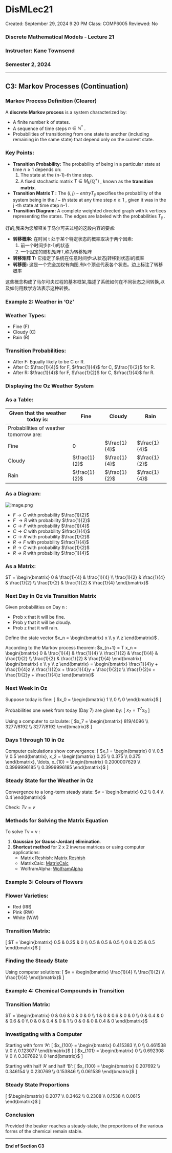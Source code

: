 # DisMLec21

Created: September 29, 2024 9:20 PM
Class: COMP6005
Reviewed: No

### Discrete Mathematical Models - Lecture 21

### Instructor: Kane Townsend

### Semester 2, 2024

---

## C3: Markov Processes (Continuation)

### Markov Process Definition (Clearer)

A **discrete Markov process** is a system characterized by:

- A finite number  k  of states.
- A sequence of time steps  $n \in \mathbb{N}^*$ .
- Probabilities of transitioning from one state to another (including remaining in the same state) that depend only on the current state.

### Key Points:

- **Transition Probability:** The probability of being in a particular state at time  $n \geq 1$  depends on:
    1. The state at the (n-1)-th time step.
    2. A fixed stochastic matrix  $T \in M_k(\mathbb{Q}^+)$ , known as the **transition matrix**.
- **Transition Matrix  T :** The $(i,j)-entry  T_{ij}$  specifies the probability of the system being in the  $i -th$ state at any time step  $n \geq 1$ , given it was in the  j -th state at time step  n-1 .
- **Transition Diagram:** A complete weighted directed graph with  k  vertices representing the states. The edges are labeled with the probabilities  $T_{ij}$ .

好的,我来为您解释关于马尔可夫过程的这段内容的要点:

- **转移概率:** 在时间 t 处于某个特定状态的概率取决于两个因素:
    1. 前一个时间步(t-1)的状态
    2. 一个固定的随机矩阵T,称为转移矩阵
- **转移矩阵 T:** 它指定了系统在任意时间步t从状态j转移到状态i的概率
- **转移图:** 这是一个完全加权有向图,有k个顶点代表各个状态。边上标注了转移概率

这些概念构成了马尔可夫过程的基本框架,描述了系统如何在不同状态之间转换,以及如何用数学方法表示这种转换。

### Example 2: Weather in ‘Oz’

### Weather Types:

- Fine (F)
- Cloudy (C)
- Rain (R)

### Transition Probabilities:

- After F: Equally likely to be C or R.
- After C:  $\frac{1}{4}$  for F,  $\frac{1}{4}$  for C,  $\frac{1}{2}$  for R.
- After R:  $\frac{1}{4}$  for F,  $\frac{1}{2}$  for C,  $\frac{1}{4}$  for R.

### Displaying the Oz Weather System

### As a Table:

| Given that the weather today is: | Fine | Cloudy | Rain |
| --- | --- | --- | --- |
| Probabilities of weather tomorrow are: |  |  |  |
| Fine | 0 |  $\frac{1}{4}$  |  $\frac{1}{4}$  |
| Cloudy |  $\frac{1}{2}$  |  $\frac{1}{4}$  |  $\frac{1}{2}$  |
| Rain |  $\frac{1}{2}$  |  $\frac{1}{2}$  |  $\frac{1}{4}$  |

### As a Diagram:

![image.png](DisMLec21%2011068441f0498004a187f5bcdc9b20ad/image.png)

- $F \rightarrow C$  with probability  $\frac{1}{2}$
- $F$ $\rightarrow R$  with probability  $\frac{1}{2}$
- $C \rightarrow F$  with probability  $\frac{1}{4}$
- $C \rightarrow C$  with probability  $\frac{1}{4}$
- $C \rightarrow R$  with probability  $\frac{1}{2}$
- $R \rightarrow F$  with probability  $\frac{1}{4}$
- $R \rightarrow C$  with probability  $\frac{1}{2}$
- $R \rightarrow R$  with probability  $\frac{1}{4}$

### As a Matrix:

 $T = \begin{bmatrix}
0 & \frac{1}{4} & \frac{1}{4} \\
\frac{1}{2} & \frac{1}{4} & \frac{1}{2} \\
\frac{1}{2} & \frac{1}{2} & \frac{1}{4}
\end{bmatrix}$ 

### Next Day in Oz via Transition Matrix

Given probabilities on Day  n :

- Prob  x  that it will be fine.
- Prob  y  that it will be cloudy.
- Prob  z  that it will rain.

Define the state vector  $x_n = \begin{bmatrix} x \\ y \\ z \end{bmatrix}$ .

According to the Markov process theorem:
 $x_{n+1} = T x_n = \begin{bmatrix}
0 & \frac{1}{4} & \frac{1}{4} \\
\frac{1}{2} & \frac{1}{4} & \frac{1}{2} \\
\frac{1}{2} & \frac{1}{2} & \frac{1}{4}
\end{bmatrix} \begin{bmatrix} x \\ y \\ z \end{bmatrix} = \begin{bmatrix} \frac{1}{4}y + \frac{1}{4}z \\ \frac{1}{2}x + \frac{1}{4}y + \frac{1}{2}z \\ \frac{1}{2}x + \frac{1}{2}y + \frac{1}{4}z \end{bmatrix}$ 

### Next Week in Oz

Suppose today is fine:
\[ $x_0 = \begin{bmatrix} 1 \\ 0 \\ 0 \end{bmatrix}$ \]

Probabilities one week from today (Day 7) are given by:
\[ $x_7 = T^7 x_0$ \]

Using a computer to calculate:
\[ $x_7 = \begin{bmatrix} 819/4096 \\ 3277/8192 \\ 3277/8192 \end{bmatrix}$ \]

### Days 1 through 10 in Oz

Computer calculations show convergence:
\[ $x_1 = \begin{bmatrix} 0 \\ 0.5 \\ 0.5 \end{bmatrix}, x_2 = \begin{bmatrix} 0.25 \\ 0.375 \\ 0.375 \end{bmatrix}, \ldots, x_{10} = \begin{bmatrix} 0.2000007629 \\ 0.3999996185 \\ 0.3999996185 \end{bmatrix}$ \]

### Steady State for the Weather in Oz

Convergence to a long-term steady state:
 $v = \begin{bmatrix} 0.2 \\ 0.4 \\ 0.4 \end{bmatrix}$ 

Check:
 $Tv = v$ 

### Methods for Solving the Matrix Equation

To solve  Tv = v :

1. **Gaussian (or Gauss-Jordan) elimination**.
2. **Shortcut method** for 2 x 2 inverse matrices or using computer applications:
    - Matrix Reshish: [Matrix Reshish](https://matrix.reshish.com/)
    - MatrixCalc: [MatrixCalc](https://matrixcalc.org/en/)
    - WolframAlpha: [WolframAlpha](https://www.wolframalpha.com/)

### Example 3: Colours of Flowers

### Flower Varieties:

- Red (RR)
- Pink (RW)
- White (WW)

### Transition Matrix:

\[ $T = \begin{bmatrix}
0.5 & 0.25 & 0 \\
0.5 & 0.5 & 0.5 \\
0 & 0.25 & 0.5
\end{bmatrix}$ \]

### Finding the Steady State

Using computer solutions:
\[ $v = \begin{bmatrix} \frac{1}{4} \\ \frac{1}{2} \\ \frac{1}{4} \end{bmatrix}$ \]

### Example 4: Chemical Compounds in Transition

### Transition Matrix:

 $T = \begin{bmatrix}
0 & 0.6 & 0 & 0 & 0 \\
1 & 0 & 0.6 & 0 & 0 \\
0 & 0.4 & 0 & 0.6 & 0 \\
0 & 0 & 0.4 & 0 & 1 \\
0 & 0 & 0 & 0.4 & 0
\end{bmatrix}$ 

### Investigating with a Computer

Starting with form ‘A’:
\[ $x_{100} = \begin{bmatrix} 0.415383 \\ 0 \\ 0.461538 \\ 0 \\ 0.123077 \end{bmatrix}$ \]
\[ $x_{101} = \begin{bmatrix} 0 \\ 0.692308 \\ 0 \\ 0.307692 \\ 0 \end{bmatrix}$ \]

Starting with half ‘A’ and half ‘B’:
\[ $x_{100} = \begin{bmatrix} 0.207692 \\ 0.346154 \\ 0.230769 \\ 0.153846 \\ 0.061539 \end{bmatrix}$ \]

### Steady State Proportions

\[ $\begin{bmatrix} 0.2077 \\ 0.3462 \\ 0.2308 \\ 0.1538 \\ 0.0615 \end{bmatrix}$ \]

### Conclusion

Provided the beaker reaches a steady-state, the proportions of the various forms of the chemical remain stable.

---

**End of Section C3**